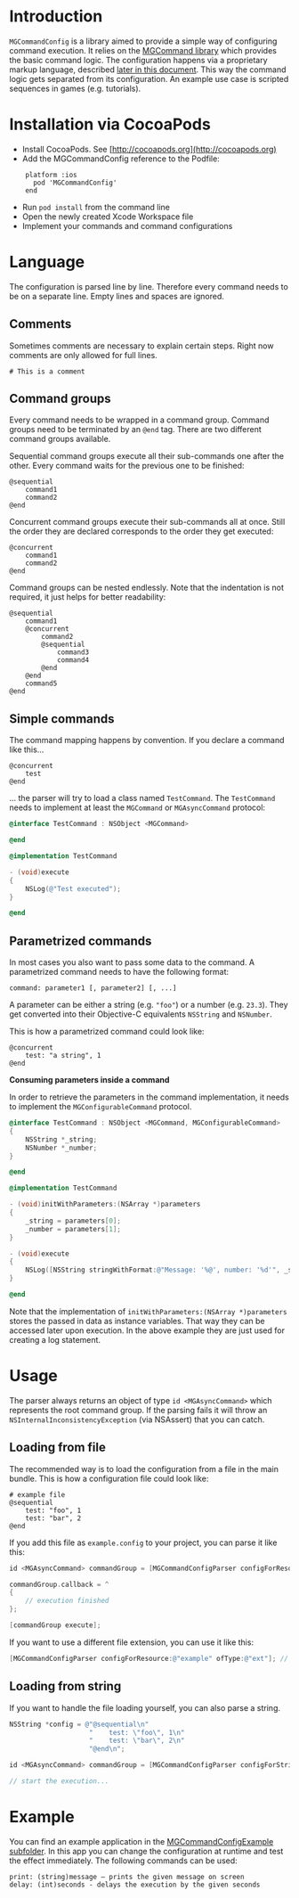 Introduction
===

`MGCommandConfig` is a library aimed to provide a simple way of configuring command execution. It relies on the [MGCommand library](https://github.com/MattesGroeger/MGCommand) which provides the basic command logic. The configuration happens via a proprietary markup language, described [later in this document](https://github.com/MattesGroeger/MGCommandConfig/edit/master/Readme.md#language). This way the command logic gets separated from its configuration. An example use case is scripted sequences in games (e.g. tutorials).

Installation via CocoaPods
===

- Install CocoaPods. See [http://cocoapods.org](http://cocoapods.org)
- Add the MGCommandConfig reference to the Podfile:
```
    platform :ios
      pod 'MGCommandConfig'
    end
```

- Run `pod install` from the command line
- Open the newly created Xcode Workspace file
- Implement your commands and command configurations

Language
===

The configuration is parsed line by line. Therefore every command needs to be on a separate line. Empty lines and spaces are ignored.

Comments
---

Sometimes comments are necessary to explain certain steps. Right now comments are only allowed for full lines.

    # This is a comment

Command groups
---

Every command needs to be wrapped in a command group. Command groups need to be terminated by an `@end` tag. There are two different command groups available.

Sequential command groups execute all their sub-commands one after the other. Every command waits for the previous one to be finished:

    @sequential
        command1
        command2
    @end

Concurrent command groups execute their sub-commands all at once. Still the order they are declared corresponds to the order they get executed:

    @concurrent
        command1
        command2
    @end

Command groups can be nested endlessly. Note that the indentation is not required, it just helps for better readability:

    @sequential
        command1
        @concurrent
            command2
            @sequential
                command3
                command4
            @end
        @end
        command5
    @end

Simple commands
---

The command mapping happens by convention. If you declare a command like this...

    @concurrent
        test
    @end

... the parser will try to load a class named `TestCommand`. The `TestCommand` needs to implement at least the `MGCommand` or `MGAsyncCommand` protocol:

```objective-c
@interface TestCommand : NSObject <MGCommand>

@end
```

```objective-c
@implementation TestCommand

- (void)execute
{
	NSLog(@"Test executed");
}

@end
```

Parametrized commands
---

In most cases you also want to pass some data to the command. A parametrized command needs to have the following format:

	command: parameter1 [, parameter2] [, ...]

A parameter can be either a string (e.g. `"foo"`) or a number (e.g. `23.3`). They get converted into their Objective-C equivalents `NSString` and `NSNumber`.

This is how a parametrized command could look like:

    @concurrent
        test: "a string", 1
    @end

**Consuming parameters inside a command**

In order to retrieve the parameters in the command implementation, it needs to implement the `MGConfigurableCommand` protocol.

```objective-c
@interface TestCommand : NSObject <MGCommand, MGConfigurableCommand>
{
    NSString *_string;
    NSNumber *_number;
}

@end
```

```objective-c
@implementation TestCommand

- (void)initWithParameters:(NSArray *)parameters
{
    _string = parameters[0];
    _number = parameters[1];
}

- (void)execute
{
    NSLog([NSString stringWithFormat:@"Message: '%@', number: '%d'", _string, [_number integerValue]);
}

@end
```

Note that the implementation of `initWithParameters:(NSArray *)parameters` stores the passed in data as instance variables. That way they can be accessed later upon execution. In the above example they are just used for creating a log statement.

Usage
===

The parser always returns an object of type `id <MGAsyncCommand>` which represents the root command group. If the parsing fails it will throw an `NSInternalInconsistencyException` (via NSAssert) that you can catch.

Loading from file
---

The recommended way is to load the configuration from a file in the main bundle. This is how a configuration file could look like:

    # example file
    @sequential
        test: "foo", 1
        test: "bar", 2
    @end

If you add this file as `example.config` to your project, you can parse it like this:

```objective-c
id <MGAsyncCommand> commandGroup = [MGCommandConfigParser configForResource:@"example"];

commandGroup.callback = ^
{
    // execution finished
};

[commandGroup execute];
```

If you want to use a different file extension, you can use it like this:

```objective-c
[MGCommandConfigParser configForResource:@"example" ofType:@"ext"]; // will load example.ext
```

Loading from string
---

If you want to handle the file loading yourself, you can also parse a string.

```objective-c
NSString *config = @"@sequential\n"
                    "    test: \"foo\", 1\n"
                    "    test: \"bar\", 2\n"
                    "@end\n";

id <MGAsyncCommand> commandGroup = [MGCommandConfigParser configForString:config];

// start the execution...
```

Example
===

You can find an example application in the [MGCommandConfigExample subfolder](https://github.com/MattesGroeger/MGCommandConfig/tree/master/MGCommandConfigExample). In this app you can change the configuration at runtime and test the effect immediately. The following commands can be used:

    print: (string)message – prints the given message on screen
    delay: (int)seconds - delays the execution by the given seconds
